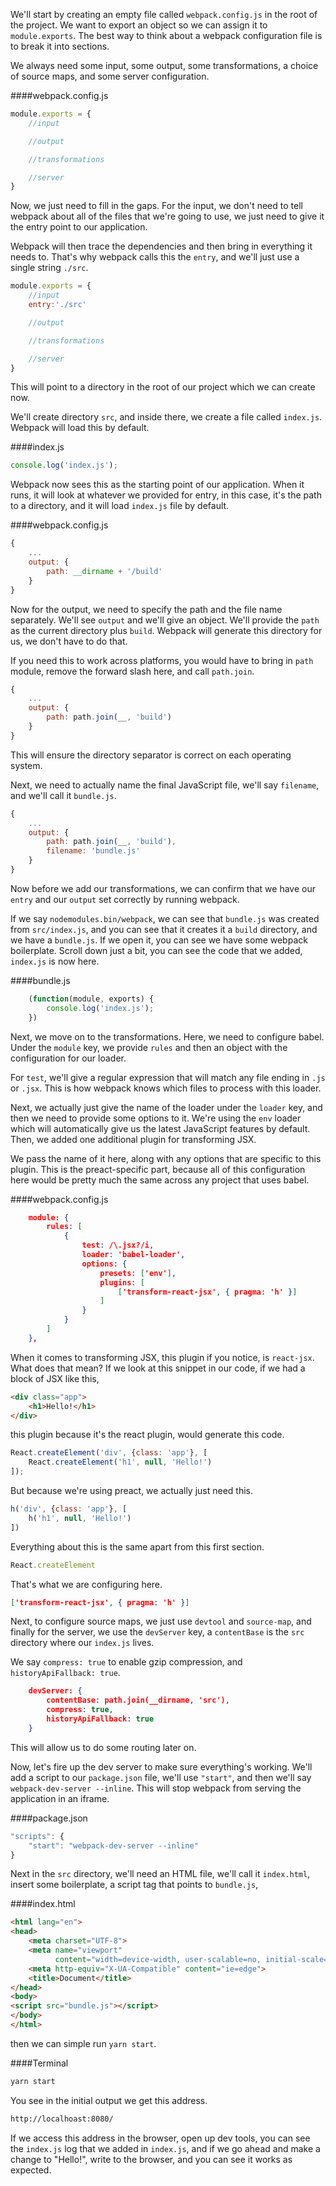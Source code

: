 We'll start by creating an empty file called `webpack.config.js` in the root of the project. We want to export an object so we can assign it to `module.exports`. The best way to think about a webpack configuration file is to break it into sections.

We always need some input, some output, some transformations, a choice of source maps, and some server configuration. 

####webpack.config.js
```javascript
module.exports = {
	//input

	//output

	//transformations

	//server
}
```
Now, we just need to fill in the gaps. For the input, we don't need to tell webpack about all of the files that we're going to use, we just need to give it the entry point to our application.

Webpack will then trace the dependencies and then bring in everything it needs to. That's why webpack calls this the `entry`, and we'll just use a single string `./src`. 

```javascript
module.exports = {
	//input
	entry:'./src'

	//output

	//transformations

	//server
}
```

This will point to a directory in the root of our project which we can create now.

We'll create directory `src`, and inside there, we create a file called `index.js`. Webpack will load this by default. 

####index.js
```javascript
console.log('index.js');
```

Webpack now sees this as the starting point of our application. When it runs, it will look at whatever we provided for entry, in this case, it's the path to a directory, and it will load `index.js` file by default.

####webpack.config.js
```javascript
{
	...
	output: {
		path: __dirname + '/build'
	}
}
```

Now for the output, we need to specify the path and the file name separately. We'll see `output` and we'll give an object. We'll provide the `path` as the current directory plus `build`. Webpack will generate this directory for us, we don't have to do that.

If you need this to work across platforms, you would have to bring in `path` module, remove the forward slash here, and call `path.join`. 

```javascript
{
	...
	output: {
		path: path.join(__, 'build')
	}
}
```

This will ensure the directory separator is correct on each operating system.

Next, we need to actually name the final JavaScript file, we'll say `filename`, and we'll call it `bundle.js`. 

```javascript
{
	...
	output: {
		path: path.join(__, 'build'),
		filename: 'bundle.js'
	}
}
```

Now before we add our transformations, we can confirm that we have our `entry` and our `output` set correctly by running webpack.

If we say `nodemodules.bin/webpack`, we can see that `bundle.js` was created from `src/index.js`, and you can see that it creates it a `build` directory, and we have a `bundle.js`. If we open it, you can see we have some webpack boilerplate. Scroll down just a bit, you can see the code that we added, `index.js` is now here. 

####bundle.js
```javascript
	(function(module, exports) {
		console.log('index.js');
	})
```
Next, we move on to the transformations. Here, we need to configure babel. Under the `module` key, we provide `rules` and then an object with the configuration for our loader.

For `test`, we'll give a regular expression that will match any file ending in `.js` or `.jsx`. This is how webpack knows which files to process with this loader.

Next, we actually just give the name of the loader under the `loader` key, and then we need to provide some options to it. We're using the `env` loader which will automatically give us the latest JavaScript features by default. Then, we added one additional plugin for transforming JSX.

We pass the name of it here, along with any options that are specific to this plugin. This is the preact-specific part, because all of this configuration here would be pretty much the same across any project that uses babel.

####webpack.config.js
```json
    module: {
        rules: [
            {
                test: /\.jsx?/i,
                loader: 'babel-loader',
                options: {
                    presets: ['env'],
                    plugins: [
                        ['transform-react-jsx', { pragma: 'h' }]
                    ]
                }
            }
        ]
    },
```

When it comes to transforming JSX, this plugin if you notice, is `react-jsx`. What does that mean? If we look at this snippet in our code, if we had a block of JSX like this, 

```html
<div class="app">
	<h1>Hello!</h1>
</div>
```

this plugin because it's the react plugin, would generate this code.

```javascript
React.createElement('div', {class: 'app'}, [
	React.createElement('h1', null, 'Hello!')
]);
```
But because we're using preact, we actually just need this. 

```javascript
h('div', {class: 'app'}, [
	h('h1', null, 'Hello!')
])
```
Everything about this is the same apart from this first section.

```javascript
React.createElement
```

That's what we are configuring here.

```json
['transform-react-jsx', { pragma: 'h' }]
```

Next, to configure source maps, we just use `devtool` and `source-map`, and finally for the server, we use the `devServer` key, a `contentBase` is the `src` directory where our `index.js` lives.

We say `compress: true` to enable gzip compression, and `historyApiFallback: true`. 

```json
    devServer: {
        contentBase: path.join(__dirname, 'src'),
        compress: true,
        historyApiFallback: true
    }
```

This will allow us to do some routing later on. 

Now, let's fire up the dev server to make sure everything's working. We'll add a script to our `package.json` file, we'll use `"start"`, and then we'll say `webpack-dev-server --inline`. This will stop webpack from serving the application in 
an iframe.

####package.json
```javascript
"scripts": {
	"start": "webpack-dev-server --inline"
}
```

Next in the `src` directory, we'll need an HTML file, we'll call it `index.html`, insert some boilerplate, a script tag that points to `bundle.js`, 

####index.html
```html
<html lang="en">
<head>
    <meta charset="UTF-8">
    <meta name="viewport"
          content="width=device-width, user-scalable=no, initial-scale=1.0, maximum-scale=1.0, minimum-scale=1.0">
    <meta http-equiv="X-UA-Compatible" content="ie=edge">
    <title>Document</title>
</head>
<body>
<script src="bundle.js"></script>
</body>
</html>
```

then we can simple run `yarn start`. 

####Terminal
```bash
yarn start
```
You see in the initial output we get this address. 

```bash
http://localhoast:8080/
```

If we access this address in the browser, open up dev tools, you can see the `index.js` log that we added in `index.js`, and if we go ahead and make a change to "Hello!", write to the browser, and you can see it works as expected.